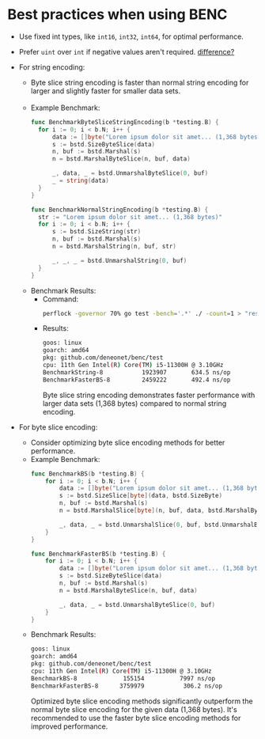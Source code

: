 # Best practices when using BENC

- Use fixed int types, like `int16`, `int32`, `int64`, for optimal performance.
- Prefer `uint` over `int` if negative values aren't required. [difference?](https://www.quora.com/Whats-the-difference-between-uint-and-int-in-golang)
- For string encoding:
  - Byte slice string encoding is faster than normal string encoding for larger and slightly faster for smaller data sets.
  <br />

  - Example Benchmark:
      ```go
      func BenchmarkByteSliceStringEncoding(b *testing.B) {
        for i := 0; i < b.N; i++ {
			data := []byte("Lorem ipsum dolor sit amet... (1,368 bytes)")
			s := bstd.SizeByteSlice(data)
			n, buf := bstd.Marshal(s)
			n = bstd.MarshalByteSlice(n, buf, data)

			_, data, _ = bstd.UnmarshalByteSlice(0, buf)
			_ = string(data)
		}
      }

      func BenchmarkNormalStringEncoding(b *testing.B) {
        str := "Lorem ipsum dolor sit amet... (1,368 bytes)"
        for i := 0; i < b.N; i++ {
			s := bstd.SizeString(str)
			n, buf := bstd.Marshal(s)
			n = bstd.MarshalString(n, buf, str)

			_, _, _ = bstd.UnmarshalString(0, buf)
		}
      }
      ```
  - Benchmark Results:
    - Command:
      ```bash
      perflock -governor 70% go test -bench='.*' ./ -count=1 > "results.txt"
      ```
    - Results:
      ```bash
      goos: linux
      goarch: amd64
      pkg: github.com/deneonet/benc/test
      cpu: 11th Gen Intel(R) Core(TM) i5-11300H @ 3.10GHz
      BenchmarkString-8           1923907       634.5 ns/op
      BenchmarkFasterBS-8         2459222       492.4 ns/op
      ```
      Byte slice string encoding demonstrates faster performance with larger data sets (1,368 bytes) compared to normal string encoding.
  
- For byte slice encoding:
  - Consider optimizing byte slice encoding methods for better performance.
  - Example Benchmark:
    ```go
   	func BenchmarkBS(b *testing.B) {
		for i := 0; i < b.N; i++ {
			data := []byte("Lorem ipsum dolor sit amet... (1,368 bytes)")
			s := bstd.SizeSlice[byte](data, bstd.SizeByte)
			n, buf := bstd.Marshal(s)
			n = bstd.MarshalSlice[byte](n, buf, data, bstd.MarshalByte)

			_, data, _ = bstd.UnmarshalSlice(0, buf, bstd.UnmarshalByte)
		}
	}

	func BenchmarkFasterBS(b *testing.B) {
		for i := 0; i < b.N; i++ {
			data := []byte("Lorem ipsum dolor sit amet... (1,368 bytes)")
			s := bstd.SizeByteSlice(data)
			n, buf := bstd.Marshal(s)
			n = bstd.MarshalByteSlice(n, buf, data)

			_, data, _ = bstd.UnmarshalByteSlice(0, buf)
		}
	}
    ```
  - Benchmark Results:
    ```bash
    goos: linux
    goarch: amd64
    pkg: github.com/deneonet/benc/test
    cpu: 11th Gen Intel(R) Core(TM) i5-11300H @ 3.10GHz
    BenchmarkBS-8          	  155154	      7997 ns/op
    BenchmarkFasterBS-8    	 3759979	       306.2 ns/op
    ```
    Optimized byte slice encoding methods significantly outperform the normal byte slice encoding for the given data (1,368 bytes).
    It's recommended to use the faster byte slice encoding methods for improved performance.
